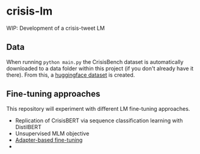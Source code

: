 # crisis-lm
WIP: Development of a crisis-tweet LM 

## Data
When running `python main.py` the CrisisBench dataset is automatically downloaded to a data 
folder within this project (if you don't already have it there). From this, a [huggingface 
dataset](https://huggingface.co/docs/datasets/access.html) is created.  


## Fine-tuning approaches
This repository will experiment with different LM fine-tuning approaches.

* Replication of CrisisBERT via sequence classification learning with DistilBERT
* Unsupervised MLM objective
* [Adapter-based fine-tuning](https://neurips2021-nlp.github.io/papers/9/CameraReady/NeurIPS2021_UDA_with_adapter.pdf)
* 